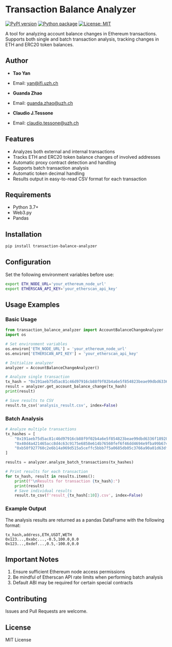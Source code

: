 # Transaction Balance Analyzer

[![PyPI version](https://badge.fury.io/py/transaction-balance-analyzer.svg)](https://badge.fury.io/py/transaction-balance-analyzer)
[![Python package](https://github.com/tydefi/transaction-balance-analyzer/actions/workflows/python-package.yml/badge.svg)](https://github.com/your-username/transaction-balance-analyzer/actions/workflows/python-package.yml)
[![License: MIT](https://img.shields.io/badge/License-MIT-yellow.svg)](https://opensource.org/licenses/MIT)


A tool for analyzing account balance changes in Ethereum transactions. Supports both single and batch transaction analysis, tracking changes in ETH and ERC20 token balances.

## Author

- **Tao Yan**
- Email: yan@ifi.uzh.ch

- **Guanda Zhao**
- Email: guanda.zhao@uzh.ch

- **Claudio J.Tessone**
- Email: claudio.tessone@uzh.ch



## Features

- Analyzes both external and internal transactions
- Tracks ETH and ERC20 token balance changes of involved addresses
- Automatic proxy contract detection and handling
- Supports batch transaction analysis
- Automatic token decimal handling
- Results output in easy-to-read CSV format for each transaction

## Requirements

- Python 3.7+
- Web3.py
- Pandas

## Installation

```bash
pip install transaction-balance-analyzer
```

## Configuration

Set the following environment variables before use:

```bash
export ETH_NODE_URL='your_ethereum_node_url'
export ETHERSCAN_API_KEY='your_etherscan_api_key'
```

## Usage Examples

### Basic Usage
```python
from transaction_balance_analyzer import AccountBalanceChangeAnalyzer
import os

# Set environment variables
os.environ['ETH_NODE_URL'] = 'your_ethereum_node_url'
os.environ['ETHERSCAN_API_KEY'] = 'your_etherscan_api_key'

# Initialize analyzer
analyzer = AccountBalanceChangeAnalyzer()

# Analyze single transaction
tx_hash = "0x191aeb75d5ac81c46d97916cb88f9f02b4a6e5f854823beae99dbd6336f18928"
result = analyzer.get_account_balance_change(tx_hash)
print(result)

# Save results to CSV
result.to_csv('analysis_result.csv', index=False)
```

### Batch Analysis

```python
# Analyze multiple transactions
tx_hashes = [
    "0x191aeb75d5ac81c46d97916cb88f9f02b4a6e5f854823beae99dbd6336f18928",
    "0x40d4a421465acc8d4c63c9175e6858e614b76560fef6f46dd4694e9fba99b674",
    "0xb50f927760c2e6b14a969d515a5ceffc5bbb7f5a0685db05c3766a90a01d63df"
]

results = analyzer.analyze_batch_transactions(tx_hashes)

# Print results for each transaction
for tx_hash, result in results.items():
    print(f"\nResults for transaction {tx_hash}:")
    print(result)
    # Save individual results
    result.to_csv(f'result_{tx_hash[:10]}.csv', index=False)
```

### Example Output

The analysis results are returned as a pandas DataFrame with the following format:
```csv
tx_hash,address,ETH,USDT,WETH
0x123...,0xabc...,-0.5,100.0,0.0
0x123...,0xdef...,0.5,-100.0,0.0
```

## Important Notes

1. Ensure sufficient Ethereum node access permissions
2. Be mindful of Etherscan API rate limits when performing batch analysis
3. Default ABI may be required for certain special contracts

## Contributing

Issues and Pull Requests are welcome.

## License

MIT License
